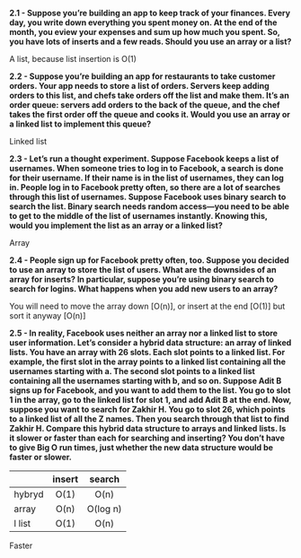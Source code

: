 
**2.1 - Suppose you’re building an app to keep track of your finances. Every day, you write down everything you spent money on. At the end of the month, you  eview your expenses and sum up how much you spent. So, you have lots of inserts and a few reads. Should you use an array or a list?**

A list, because list insertion is O(1)

**2.2 - Suppose you’re building an app for restaurants to take customer orders. Your app needs to store a list of orders. Servers keep adding orders to this list, and chefs take orders off the list and make them. It’s an order queue: servers add orders to the back of the queue, and the chef takes the first order off the queue and cooks it. Would you use an array or a linked list to implement this queue?**

Linked list

**2.3 - Let’s run a thought experiment. Suppose Facebook keeps a list of usernames. When someone tries to log in to Facebook, a search is done for their username. If their name is in the list of usernames, they can log in. People log in to Facebook pretty often, so there are a lot of searches through this list of usernames. Suppose Facebook uses binary search to search the list. Binary search needs random access—you need to be able to get to the middle of the list of usernames instantly. Knowing this, would you implement the list as an array or a linked list?**

Array

**2.4 - People sign up for Facebook pretty often, too. Suppose you decided to use an array to store the list of users. What are the downsides of an array for inserts? In particular, suppose you’re using binary search to search for logins. What happens when you add new users to an array?**

You will need to move the array down [O(n)], or insert at the end [O(1)] but sort it anyway [O(n)]

**2.5 - In reality, Facebook uses neither an array nor a linked list to store  user information. Let’s consider a hybrid data structure: an array of linked lists. You have an array with 26 slots. Each slot points to a linked list. For example, the first slot in the array points to a linked list containing all the usernames starting with a. The second slot points to a linked list containing all the usernames starting with b, and so on. Suppose Adit B signs up for Facebook, and you want to add them to the list. You go to slot 1 in the array, go to the linked list for slot 1, and add Adit B at the end. Now, suppose you want to search for Zakhir H. You go to slot 26, which points to a linked list of all the Z names. Then you search through that list to find Zakhir H. Compare this hybrid data structure to arrays and linked lists. Is it slower or faster than each for searching and inserting? You don’t have to give Big O run times, just whether the new data structure would be faster or slower.**

|        | insert | search   |
|--------| :----: | :------: |
| hybryd | O(1)   | O(n)     | 
| array  | O(n)   | O(log n) |
| l list | O(1)   | O(n)     |

Faster

